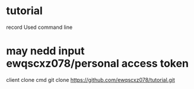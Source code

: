 # tutorial
record Used command line


# may nedd input ewqscxz078/personal access token
client clone cmd
  git clone https://github.com/ewqscxz078/tutorial.git

